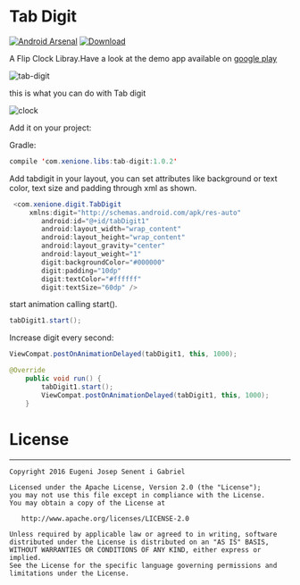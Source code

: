 # Tab Digit

[![Android Arsenal](https://img.shields.io/badge/Android%20Arsenal-Tab%20digit-brightgreen.svg?style=flat)](http://android-arsenal.com/details/1/4786)  [![Download](https://api.bintray.com/packages/xenione/maven/tab-digit/images/download.svg) ](https://bintray.com/xenione/maven/tab-digit/_latestVersion)

A Flip Clock Libray.Have a look at the demo app available on [google play](https://play.google.com/store/apps/details?id=com.xenione.libs.digit)

![tab-digit](https://cloud.githubusercontent.com/assets/4138527/20869273/258ed640-ba6f-11e6-892c-a5986896134c.gif)

this is what you can do with Tab digit

![clock](https://cloud.githubusercontent.com/assets/4138527/20869514/f503a208-ba73-11e6-800b-802d493e1a86.gif)


Add it on your project:

Gradle:
```java 
compile 'com.xenione.libs:tab-digit:1.0.2'
```

Add tabdigit in your layout, you can set attributes like background or text color, text size and padding through xml as shown.

```java 
 <com.xenione.digit.TabDigit
     xmlns:digit="http://schemas.android.com/apk/res-auto"
        android:id="@+id/tabDigit1"
        android:layout_width="wrap_content"
        android:layout_height="wrap_content"
        android:layout_gravity="center"
        android:layout_weight="1"
        digit:backgroundColor="#000000"
        digit:padding="10dp"
        digit:textColor="#ffffff"
        digit:textSize="60dp" />
  ```      

start animation calling start().

```java 
tabDigit1.start();
  ```  
Increase digit every second:

```java 
ViewCompat.postOnAnimationDelayed(tabDigit1, this, 1000);

@Override
    public void run() {
        tabDigit1.start();
        ViewCompat.postOnAnimationDelayed(tabDigit1, this, 1000);
    }
  ```  

# License
-------
    Copyright 2016 Eugeni Josep Senent i Gabriel

    Licensed under the Apache License, Version 2.0 (the "License");
    you may not use this file except in compliance with the License.
    You may obtain a copy of the License at

       http://www.apache.org/licenses/LICENSE-2.0

    Unless required by applicable law or agreed to in writing, software
    distributed under the License is distributed on an "AS IS" BASIS,
    WITHOUT WARRANTIES OR CONDITIONS OF ANY KIND, either express or implied.
    See the License for the specific language governing permissions and
    limitations under the License.
